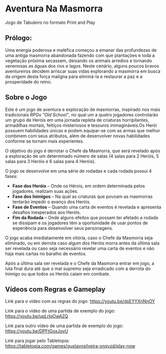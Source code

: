 # Aventura Na Masmorra
Jogo de Tabuleiro no formato Print and Play

## Prólogo:
Uma energia poderosa e maléfica começou a emanar das profundezas de uma antiga masmorra abandonada fazendo com que plantações e toda a vegetação próxima secassem, deixando os animais arredios e tornando venenosas as águas dos rios e lagos. Neste cenário, alguns poucos bravos aventureiros decidem arriscar suas vidas explorando a masmorra em busca da origem desta força maligna para eliminá-la e restaurar a paz e a prosperidade do reino.

## Sobre o Jogo
Este é um jogo de aventura e exploração de masmorras, inspirado nos mais tradicionais *RPGs "Old School"*, no qual um a quatro jogadores controlarão um grupo de Heróis em uma jornada repleta de criaturas horripilantes, armadilhas mortais, feitiços misteriosos e tesouros inimagináveis.Os Herói possuem habilidades únicas e podem equipar-se com as armas que melhor combinem com seus atributos, além de desenvolver novas habilidades conforme se tornam mais experientes.

O objetivo do jogo é derrotar o Chefe da Masmorra, que será revelado após a exploração de um determinado número de salas (4 salas para 2 Heróis, 5 salas para 3 Heróis e 6 salas para 4 Heróis).

O jogo se desenvolve em uma série de rodadas e cada rodada possui 4 fases: 
- **Fase dos Heróis** – Onde os Hérois, em ordem determinada pelos jogadores, realizam suas ações.
- **Fase dos Inimigos** – Na qual as criaturas que povoam as masmorras tentarão impedir o avanço dos Heróis.
- **Fase de Eventos** – Quando uma carta de eventos é revelada e apresenta desafios inesperados aos Heróis.
- **Fim da Rodada** – Onde alguns efeitos que possam ter afetado a rodada se dissipam e os jogadores têm a oportunidade de usar pontos de experiência para desenvolver seus personagens. 

O jogo acaba imediatamente em vitória, caso o Chefe da Masmorra seja eliminado, ou em derrota caso algum dos Heróis morra antes da última sala ser revelada ou caso seja necessário revelar uma carta de eventos e não haja mais cartas no baralho de eventos.

Após a última sala ser revelada e o Chefe da Masmorra entrar em jogo, a luta final dura até que o mal supremo seja erradicado com a derrota do Inimigo ou que todos os Heróis caiam em combate.

## Vídeos com Regras e Gameplay
Link para o vídeo com as regras do jogo: https://youtu.be/dsEYYXnNnOY

Link para o vídeo de uma partida de exemplo do jogo: https://youtu.be/upLrlqOwAZQ

Link para outro vídeo de uma partida de exemplo do jogo: https://youtu.be/DPFtGoxJovU

Link para jogar pelo Tabletopia: https://tabletopia.com/games/gustavosilveira-xnqvzd/play-now
